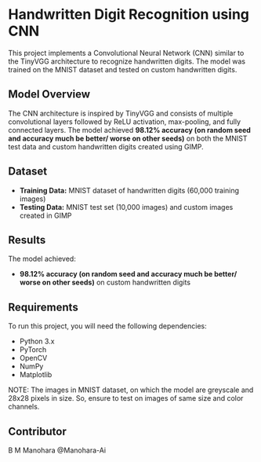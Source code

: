 # Handwritten Digit Recognition using CNN

This project implements a Convolutional Neural Network (CNN) similar to the TinyVGG architecture to recognize handwritten digits. The model was trained on the MNIST dataset and tested on custom handwritten digits.

## Model Overview

The CNN architecture is inspired by TinyVGG and consists of multiple convolutional layers followed by ReLU activation, max-pooling, and fully connected layers. The model achieved **98.12% accuracy (on random seed and accuracy much be better/ worse on other seeds)** on both the MNIST test data and custom handwritten digits created using GIMP.

## Dataset

- **Training Data:** MNIST dataset of handwritten digits (60,000 training images)
- **Testing Data:** MNIST test set (10,000 images) and custom images created in GIMP

## Results

The model achieved:
- **98.12% accuracy (on random seed and accuracy much be better/ worse on other seeds)** on custom handwritten digits

## Requirements

To run this project, you will need the following dependencies:

- Python 3.x
- PyTorch
- OpenCV
- NumPy
- Matplotlib

NOTE: The images in MNIST dataset, on which the model are greyscale and 28x28 pixels in size. So, ensure to test on images of same size and color channels.

## Contributor
B M Manohara @Manohara-Ai
